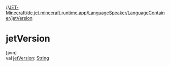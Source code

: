 //[JET-Minecraft](../../../../index.md)/[de.jet.minecraft.runtime.app](../../index.md)/[LanguageSpeaker](../index.md)/[LanguageContainer](index.md)/[jetVersion](jet-version.md)

# jetVersion

[jvm]\
val [jetVersion](jet-version.md): [String](https://kotlinlang.org/api/latest/jvm/stdlib/kotlin/-string/index.html)
